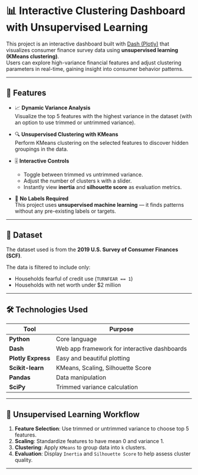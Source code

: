 # 📊 Interactive Clustering Dashboard with Unsupervised Learning

This project is an interactive dashboard built with [Dash (Plotly)](https://dash.plotly.com/) that visualizes consumer finance survey data using **unsupervised learning (KMeans clustering)**.  
Users can explore high-variance financial features and adjust clustering parameters in real-time, gaining insight into consumer behavior patterns.

---

## 🚀 Features

- 📈 **Dynamic Variance Analysis**  
  Visualize the top 5 features with the highest variance in the dataset (with an option to use trimmed or untrimmed variance).

- 🔍 **Unsupervised Clustering with KMeans**  
  Perform KMeans clustering on the selected features to discover hidden groupings in the data.

- 🎚️ **Interactive Controls**  
  - Toggle between trimmed vs untrimmed variance.
  - Adjust the number of clusters `k` with a slider.
  - Instantly view **inertia** and **silhouette score** as evaluation metrics.

- 🧠 **No Labels Required**  
  This project uses **unsupervised machine learning** — it finds patterns without any pre-existing labels or targets.

---

## 📁 Dataset

The dataset used is from the **2019 U.S. Survey of Consumer Finances (SCF)**.

The data is filtered to include only:
- Households fearful of credit use (`TURNFEAR == 1`)
- Households with net worth under $2 million

---

## 🛠️ Technologies Used

| Tool | Purpose |
|------|---------|
| **Python** | Core language |
| **Dash** | Web app framework for interactive dashboards |
| **Plotly Express** | Easy and beautiful plotting |
| **Scikit-learn** | KMeans, Scaling, Silhouette Score |
| **Pandas** | Data manipulation |
| **SciPy** | Trimmed variance calculation |

---

## 🧪 Unsupervised Learning Workflow

1. **Feature Selection**: Use trimmed or untrimmed variance to choose top 5 features.
2. **Scaling**: Standardize features to have mean 0 and variance 1.
3. **Clustering**: Apply `KMeans` to group data into `k` clusters.
4. **Evaluation**: Display `Inertia` and `Silhouette Score` to help assess cluster quality.

---



